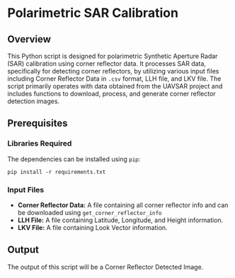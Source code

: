 
<!DOCTYPE html>
<html lang="en">
<head>
    <meta charset="UTF-8">
    <meta name="viewport" content="width=device-width, initial-scale=1.0">
</head>
<body>

<h1>Polarimetric SAR Calibration</h1>


<h2>Overview</h2>
<p>This Python script is designed for polarimetric Synthetic Aperture Radar (SAR) calibration using corner reflector data. It processes SAR data, specifically for detecting corner reflectors, by utilizing various input files including Corner Reflector Data in <code>.csv</code> format, LLH file, and LKV file. The script primarily operates with data obtained from the UAVSAR project and includes functions to download, process, and generate corner reflector detection images.</p>

<h2>Prerequisites</h2>

<h3>Libraries Required</h3>

<p>The dependencies can be installed using <code>pip</code>:</p>

<pre><code>pip install -r requirements.txt</code></pre>

<h3>Input Files</h3>
<ul>
    <li><strong>Corner Reflector Data:</strong> A file containing all corner reflector info and can be downloaded using <code>get_corner_reflector_info</code> </li>
    <li><strong>LLH File:</strong> A file containing Latitude, Longitude, and Height information.</li>
    <li><strong>LKV File:</strong> A file containing Look Vector information.</li>
</ul>

<h2>Output</h2>
<p>The output of this script will be a Corner Reflector Detected Image.</p>

</body>
</html>
